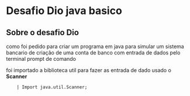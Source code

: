 # Desafio Dio java basico


## Sobre o desafio **Dio**

como foi pedido para criar um programa em java para simular um sistema bancario de criação de uma conta de banco com entrada de dados pelo terminal prompt de comando 

foi importado a biblioteca util para fazer as entrada de dado usado o __Scanner__

        | Import java.util.Scanner;
          